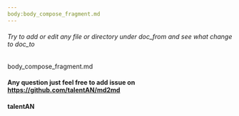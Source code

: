 ```yaml
---
body:body_compose_fragment.md
---
```


###### Try to add or edit any file or directory under doc_from and see what change to doc_to

body_compose_fragment.md

#### Any question just feel free to add issue on https://github.com/talentAN/md2md

#### talentAN


